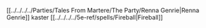 [[../../../../Parties/Tales From Martere/The Party/Renna Genrie|Renna Genrie]] kaster [[../../../../5e-ref/spells/Fireball|Fireball]] 